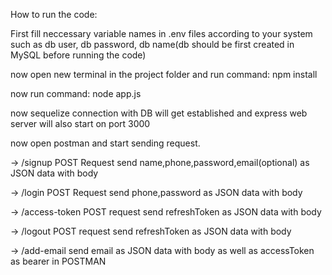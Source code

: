 
How to run the code:

First fill neccessary variable names in .env files according to your system such as
db user, db password, db name(db should be first created in MySQL before running the code)

now open new terminal in the project folder and run command:
npm install

now run command:
node app.js

now sequelize connection with DB will get established and express web server will also start on port 3000

now open postman and start sending request.

->
/signup POST Request
send name,phone,password,email(optional) as JSON data with body

->
/login POST Request
send phone,password as JSON data with body

->
/access-token POST request
send refreshToken as JSON data with body

->
/logout POST request
send refreshToken as JSON data with body

->
/add-email
send email as JSON data with body as well as accessToken as bearer in POSTMAN

